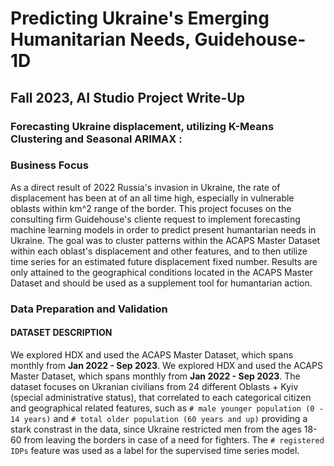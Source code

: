 # Predicting Ukraine's Emerging Humanitarian Needs, Guidehouse-1D
## Fall 2023, AI Studio Project Write-Up

### Forecasting Ukraine displacement, utilizing K-Means Clustering and Seasonal ARIMAX :

### Business Focus 

As a direct result of 2022 Russia's invasion in Ukraine, the rate of displacement has been at of an all time high, especially in vulnerable oblasts within km^2 range of the border. This project focuses on the consulting firm Guidehouse's cliente request to implement forecasting machine learning models in order to predict present humantarian needs in Ukraine. The goal was to cluster patterns within the ACAPS Master Dataset within each oblast's displacement and other features, and to then utilize time series for an estimated future displacement fixed number. Results are only attained to the geographical conditions located in the ACAPS Master Dataset and should be used as a supplement tool for humantarian action.

### Data Preparation and Validation
#### DATASET DESCRIPTION

We explored HDX and used the ACAPS Master Dataset, which spans monthly from **Jan 2022 - Sep 2023**. We explored HDX and used the ACAPS Master Dataset, which spans monthly from **Jan 2022 - Sep 2023**. The dataset focuses on Ukranian civilians from 24 different Oblasts + Kyiv (special administrative status), that correlated to each categorical citizen and geographical related features, such as `# male younger population (0 - 14 years)` and `# total older population (60 years and up)` providing a stark constrast in the data, since Ukraine restricted men from the ages 18-60 from leaving the borders in case of a need for fighters. The `# registered IDPs` feature was used as a label for the supervised time series model.

